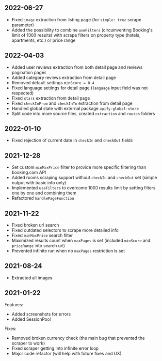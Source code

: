 ## 2022-06-27

- Fixed `image` extraction from listing page (for `simple: true` scrape parameter)
- Added the possibility to combine `useFilters` (circumventing Booking's limit of 1000 results) with scrape filters on property type (hotels, apartments, etc.) or price range

## 2022-04-03

- Added user reviews extraction from both detail page and reviews pagination pages
- Added category reviews extraction from detail page
- Removed default settings `minScore = 8.4`
- Fixed language settings for detail page (`language` input field was not respected)
- Fixed `stars` extraction from detail page
- Fixed `checkInFrom` and `checkInTo` extraction from detail page
- Handled global state with external package `apify-global-store`
- Split code into more source files, created `extraction` and `routes` folders

## 2022-01-10

- Fixed rejection of current date in `checkIn` and `checkOut` fields

## 2021-12-28

- Set custom `minMaxPrice` filter to provide more specific filtering than booking.com API
- Added rooms scraping support without `checkIn` and `checkOut` set (simple output with basic info only)
- Implemented `useFilters` to overcome 1000 results limit by setting filters one by one and combining them
- Refactored `handlePageFunction`

## 2021-11-22

- Fixed broken url search
- Fixed outdated selectors to scrape more detailed info
- Fixed `minMaxPrice` search filter
- Maximized results count when `maxPages` is set (included `minScore` and `priceRange` into search url)
- Prevented infinite run when no `maxPages` restriction is set

## 2021-08-24

- Extracted all images

## 2021-01-22

Features:
- Added screenshots for errors
- Added SessionPool

Fixes:
- Removed broken currency check (the main bug that prevented the scraper to work)
- Fixed scraper getting into infinite error loop
- Major code refactor (will help with future fixes and UX)
